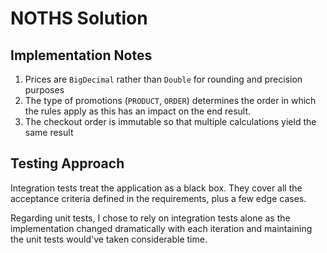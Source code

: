 # NOTHS Solution

## Implementation Notes
1. Prices are `BigDecimal` rather than `Double` for rounding and precision purposes
1. The type of promotions (`PRODUCT`, `ORDER`) determines the order in which the rules apply as this has an impact on the end result.
1. The checkout order is immutable so that multiple calculations yield the same result  

## Testing Approach
Integration tests treat the application as a black box. They cover all the acceptance criteria defined in the requirements, plus a few edge cases.

Regarding unit tests, I chose to rely on integration tests alone as the implementation changed dramatically with each iteration and maintaining the unit tests would've taken considerable time.   
  